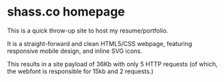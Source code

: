# shass.co homepage

This is a quick throw-up site to host my resume/portfolio.

It is a straight-forward and clean HTML5/CSS webpage, featuring responsive mobile design, and inline SVG icons.  

This results in a site payload of 36Kb with only 5 HTTP requests (of which, the webfont is responsible for 15kb and 2 requests.)
